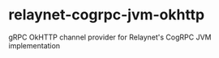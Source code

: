 # relaynet-cogrpc-jvm-okhttp

gRPC OkHTTP channel provider for Relaynet's CogRPC JVM implementation

